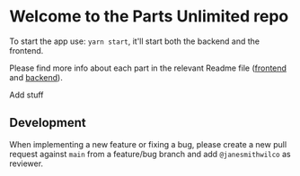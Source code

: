 # Welcome to the Parts Unlimited repo

To start the app use: `yarn start`, it'll start both the backend and the frontend.

Please find more info about each part in the relevant Readme file ([frontend](frontend/readme.md) and [backend](backend/README.md)).

Add stuff

## Development

When implementing a new feature or fixing a bug, please create a new pull request against `main` from a feature/bug branch and add `@janesmithwilco` as reviewer.
